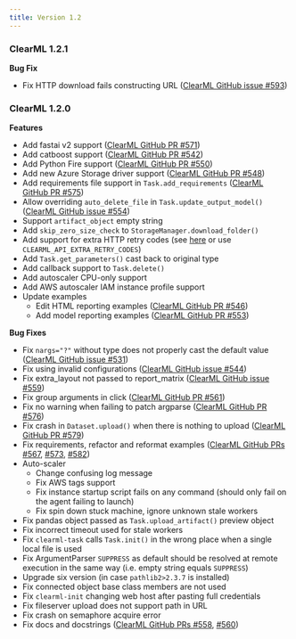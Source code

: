 ```yaml
---
title: Version 1.2
---
```


### ClearML 1.2.1

**Bug Fix**

- Fix HTTP download fails constructing URL ([ClearML GitHub issue #593](https://github.com/clearml/clearml/issues/593))

### ClearML 1.2.0

**Features**

- Add fastai v2 support ([ClearML GitHub PR #571](https://github.com/clearml/clearml/pull/571))
- Add catboost support ([ClearML GitHub PR #542](https://github.com/clearml/clearml/pull/542))
- Add Python Fire support ([ClearML GitHub PR #550](https://github.com/clearml/clearml/pull/550))
- Add new Azure Storage driver support ([ClearML GitHub PR #548](https://github.com/clearml/clearml/pull/548))
- Add requirements file support in `Task.add_requirements` ([ClearML GitHub PR #575](https://github.com/clearml/clearml/pull/575))
- Allow overriding `auto_delete_file` in `Task.update_output_model()` ([ClearML GitHub issue #554](https://github.com/clearml/clearml/issues/554))
- Support `artifact_object` empty string
- Add `skip_zero_size_check` to `StorageManager.download_folder()`
- Add support for extra HTTP retry codes (see [here](https://github.com/clearml/clearml/blob/2c916181b90c784fe0bd267cd67ea915e53e36e4/clearml/backend_api/config/default/api.conf#L29) or use `CLEARML_API_EXTRA_RETRY_CODES`)
- Add `Task.get_parameters()` cast back to original type
- Add callback support to `Task.delete()`
- Add autoscaler CPU-only support
- Add AWS autoscaler IAM instance profile support
- Update examples
  - Edit HTML reporting examples ([ClearML GitHub PR #546](https://github.com/clearml/clearml/pull/546))
  - Add model reporting examples ([ClearML GitHub PR #553](https://github.com/clearml/clearml/pull/553))

**Bug Fixes**

- Fix `nargs="?"` without type does not properly cast the default value ([ClearML GitHub issue #531](https://github.com/clearml/clearml/issues/531))
- Fix using invalid configurations ([ClearML GitHub issue #544](https://github.com/clearml/clearml/issues/544))
- Fix extra_layout not passed to report_matrix ([ClearML GitHub issue #559](https://github.com/clearml/clearml/issues/559))
- Fix group arguments in click ([ClearML GitHub PR #561](https://github.com/clearml/clearml/pull/561))
- Fix no warning when failing to patch argparse ([ClearML GitHub PR #576](https://github.com/clearml/clearml/pull/576))
- Fix crash in `Dataset.upload()` when there is nothing to upload ([ClearML GitHub PR #579](https://github.com/clearml/clearml/pull/579))
- Fix requirements, refactor and reformat examples ([ClearML GitHub PRs #567](https://github.com/clearml/clearml/pull/567), [#573](https://github.com/clearml/clearml/pull/573), [#582](https://github.com/clearml/clearml/pull/582))
- Auto-scaler
  - Change confusing log message
  - Fix AWS tags support
  - Fix instance startup script fails on any command (should only fail on the agent failing to launch)
  - Fix spin down stuck machine, ignore unknown stale workers
- Fix pandas object passed as `Task.upload_artifact()` preview object
- Fix incorrect timeout used for stale workers
- Fix `clearml-task` calls `Task.init()` in the wrong place when a single local file is used
- Fix ArgumentParser `SUPPRESS` as default should be resolved at remote execution in the same way (i.e. empty string equals `SUPPRESS`)
- Upgrade six version (in case `pathlib2>2.3.7` is installed)
- Fix connected object base class members are not used
- Fix `clearml-init` changing web host after pasting full credentials
- Fix fileserver upload does not support path in URL
- Fix crash on semaphore acquire error
- Fix docs and docstrings ([ClearML GitHub PRs #558](https://github.com/clearml/clearml/pull/558), [#560](https://github.com/clearml/clearml/pull/560))

